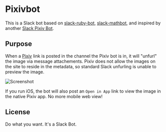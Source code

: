 # Pixivbot
This is a Slack bot based on [slack-ruby-bot](https://github.com/dblock/slack-ruby-bot), [slack-mathbot](https://github.com/dblock/slack-mathbot), and inspired by another [Slack Pixiv Bot](https://github.com/castaneai/slack-pixiv-bot).

## Purpose

When a [Pixiv](http://www.pixiv.net/) link is posted in the channel the Pixiv bot is in, it will "unfurl" the image via message attachements. Pixiv does not allow the images on the site to reside in the metadata, so standard Slack unfurling is unable to preview the image.

![Screenshot](https://github.com/dmuckerman/slack-pixiv-bot/assets/example.png)

If you run iOS, the bot will also post an `Open in App` link to view the image in the native Pixiv app. No more mobile web view!

## License

Do what you want. It's a Slack Bot.
